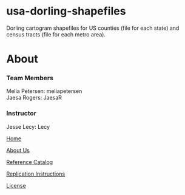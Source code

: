# usa-dorling-shapefiles
Dorling cartogram shapefiles for US counties (file for each state) and census tracts (file for each metro area).

# About 
### Team Members

Melia Petersen: meliapetersen  
Jaesa Rogers: JaesaR   

### Instructor
Jesse Lecy: Lecy


[Home]()

[About Us]()

[Reference Catalog](https://github.com/DS4PS/usa-dorling-shapefiles/blob/master/code/usa-dorling-shapefiles-code.rmd)

[Replication Instructions](https://github.com/DS4PS/usa-dorling-shapefiles/blob/master/code/draft-functions.R)

[License]()
